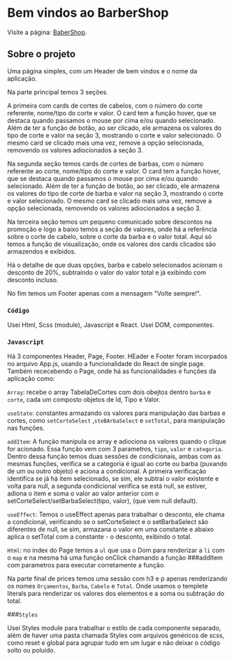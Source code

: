 # Bem vindos ao BarberShop

Visite a página: [BaberShop](https://willaimrodrigo.github.io/barber-shop/).

## Sobre o projeto

Uma página simples, com um Header de bem vindos e o nome da aplicação.

Na parte principal temos 3 seções. 

A primeira com cards de cortes de cabelos, com o número do corte referente, nome/tipo do corte e valor. 
O card tem a função hover, que se destaca quando passamos o mouse por cima e/ou quando selecionado. Além de ter a função de botão, ao ser clicado, ele armazena os valores do tipo de corte e valor na seção 3, mostrando o corte e valor selecionado. O mesmo card se clicado mais uma vez, remove a opção selecionada, removendo os valores adiocionados a seção 3.

Na segunda seção temos cards de cortes de barbas, com o número referente ao corte, nome/tipo do corte e valor.
O card tem a função hover, que se destaca quando passamos o mouse por cima e/ou quando selecionado. Além de ter a função de botão, ao ser clicado, ele armazena os valores do tipo de corte de barba e valor na seção 3, mostrando o corte e valor selecionado. O mesmo card se clicado mais uma vez, remove a opção selecionada, removendo os valores adiocionados a seção 3.

Na terceira seção temos um pequeno comunicado sobre descontos na promoção e logo a baixo temos a seção de valores, onde há a referência sobre o corte de cabelo, sobre o corte da barba e o valor total.
Aqui só temos a função de visualização, onde os valores dos cards clicados são armazendos e exibidos. 

Há o detalhe de que duas opções, barba e cabelo selecionados acionam o desconto de 20%, subtraindo o valor do valor total e já exibindo com desconto incluso.


No fim temos um Footer apenas com a mensagem "Volte sempre!".



### `Código`

Usei Html, Scss (module), Javascript e React.
Usei DOM, componentes.


### `Javascript`

Há 3 componentes Header, Page, Footer. 
HEader e Footer foram incorpados no arquivo App.js, usando a funcionalidade do React de single page. Também rececebendo o Page, onde há as funcionalidades e funções da aplicação como:

`Array`: recebe o array TabelaDeCortes com dois obejtos dentro `barba` e `corte`, cada um composto objetos de Id, Tipo e Valor.

`useState`: constantes armazando os valores para manipulação das barbas e cortes, como `setCorteSelect` ,`steBArbaSelect` e `setTotal`, para manipulação nas funções.

`addItem`: A função manipula os array e adiociona os valores quando o clique for acionado. Essa função vem com 3 parametros, `tipo`, `valor` e `categoria`. Dentro dessa função temos duas sessões de condicionais, ambas com as mesmas funções, verifica se a categoria é igual ao corte ou barba (puxando de um ou outro objeto) e aciona a condicional. A primeira verificação identifica se já há item selecionado, se sim, ele subtrai o valor existente e volta para null, a segunda condicional verifica se está null, se estiver, adiona o item e soma o valor ao valor anterior com o setCorteSelect/setBarbaSelect(tipo, valor), (que vem null default).

`useEffect`: Temos o useEffect apenas para trabalhar o desconto, ele chama a condicional, verificando se o setCorteSelect e o setBarbaSelect são diferentes de null, se sim, armazana o valor em uma constante e abaixo aplica o setTotal com a constante - o desconto, exibindo o total.

`Html`: no index do Page temos a `ul` que usa o Dom para renderizar a `li` com o `map` e na mesma há uma função  onClick chamando a função ###addItem com parametros para executar corretamente a função.

Na parte final de prices temos uma sessão com h3 e p apenas renderizando os nomes `Orçamentos`, `Barba`, `Cabelo` e `Total`. Onde usamos o templete literals para renderizar os valores dos elementos e a soma ou subtração do total.


###`Styles`

Usei Styles module para trabalhar o estilo de cada componente separado, além de haver uma pasta chamada Styles com arquivos genéricos de scss, como reset e global para agrupar tudo em um lugar e não deixar o código solto ou poluído.